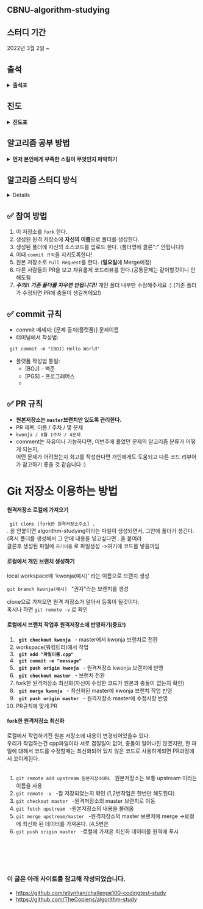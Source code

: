 ## CBNU-algorithm-studying
## 스터디 기간
2022년 3월 2일 ~

## 출석
<details markdown="1">
<summary><strong>출석표</strong></summary>

|이름|1주차|2주차|3주차|4주차|5주차|6주차|7주차|8주차|9주차|
|------|---|---|---|---|---|---|---|---|---|
|권성민|**O**|**O**|****|****|****|****|****|****|****|
|정종현|**O**|**O**|****|****|****|****|****|****|****|
|정재민|**O**|**O**|****|****|****|****|****|****|****|
|노민성|**O**|**O**|****|****|****|****|****|****|****|
|임상우|**O**|**O**|****|****|****|****|****|****|****|
|주시원|**x**|**O**|****|****|****|****|****|****|****|
|김정현|**x**|**O**|****|****|****|****|****|****|****|
|이인규|**O**|**O**|****|****|****|****|****|****|****|

</details>

## 진도
<details markdown="1">
<summary><strong>진도표</strong></summary><br>

 - **1주차**
    - 계획수립
 - **2주차** 스택/큐
     - 프로그래머스 스택/큐 프린터 https://programmers.co.kr/learn/courses/30/lessons/42587
 - **3주차** 재귀   
    - 1, 2, 3 더하기 https://www.acmicpc.net/problem/9095
    - 1로 만들기 https://www.acmicpc.net/problem/1463
    - 부분수열의 합 https://www.acmicpc.net/problem/1182
    - 하노이 탑 이동 순서 https://www.acmicpc.net/problem/11729
    - 암호 만들기 https://www.acmicpc.net/problem/1759         
 </details>
 
## 알고리즘 공부 방법
<details markdown="1">
<summary><strong>먼저 본인에게 부족한 스킬이 무엇인지 파악하기</strong></summary>

- **구현력**
  - 본인이 생각한 알고리즘을 그대로 소스코드로 구현하는 능력.
  - 프로그램 순서도, 사용할 변수나 함수의 데이터 타입 등을 올바르게 정하는 과정.
  - 이 스킬을 향상시키려면 **어떤 프로그램을 만들고자 하는지**를 명확히 해야한다.
  - 무엇을 입력받아 어디에 저장하고 어떤 과정을 거쳐 중간 결과로 무엇을 얻고 최종적으로 어떤 결과물을 출력하는지 순서도를 적은 후 데이터 타입 또는 자료구조에 저장할지 생각하는 연습을 하자.
- **문제해결능력**

  - 알고있는 알고리즘, 자료구조, 테크닉을 당면한 문제에 맞게 변형 적용하는 것
  - 문제를 창의적인 시각에서 접근해 해결하는 능력이 필요
  - 중위권에서 상위권으로 갈 때 발목잡는 스킬
  - 이 능력이 부족하면 **어떻게 접근해야 할지**, **막상 솔루션은 내가 아는 알고리즘,자료구조** 인 상황이 연출된다
  - 이 스킬을 향상시키려면 **양질의 문제를 풀기**, **이전에 본인이 접근한 다양한 방법**을 잘 정리 해두는 것이 좋다

- **배경지식**
  - 기초적인 프로그래밍 문법, 알고리즘, 자료구조, 선형대수나 확률 등 기본적인 수학적 지식 (가끔 하드웨어, OS 지식)
  - 이 능력이 부족하면 **솔루션을 열었을때 외계어**를 마주하게 된다.
- 정해진 시간내에 문제풀때 문제 이해시간/풀이 생각시간/코딩시간/디버깅시간을 기록하며 어떤 부분이 구체적으로 부족한지 인지해서 부족한 부분에 더 노력을 들이기로

## 알고리즘 문제 선정
 - 백준이나 프로그래머스 중 본인이 편한 사이트 선택
 - **백준**
   - 백준사이트에 **강의** 부분이 있는데, 거기에 있는 **알고리즘 종합 세트**에 있는 문제를 따라간다.
   - 위 문제를 다 풀면 **알고리즘 문제해결전략** 을 풀 예정이다.  <br>
      참고 사이트 : https://gmlwjd9405.github.io/2018/05/14/how-to-study-algorithms.html
 - **프로그래머스**
    - 본인 레벨에 맞는 문제 선정
    -  
</details>    

## 알고리즘 스터디 방식
<details markdown="1"><br>

 **매주 일요일 10시에 진행**
 
0. 매주 한문제씩 주어진다.
1. 공통 문제를 2시간이 넘지 않도록 문제를 푼다.(몇개의 문제를 풀던간에 일주일에 2시간만 투자하는 의미) <br>
2. 못풀겠는 문제의 경우, 검색을 통해 코드를 본다. 코드를 봐도 이해가 안되는경우, 포기한다.(너무 붙잡아 두면 시간만 잡아먹는다)  <br>
3. 자신이 풀었던 문제를 동아리원에게 설명(사용 알고리즘을 대략적으로 설명)<br>
4. 질문이 있다면 다같이 해결해 보려고 노력(여러 견해를 알수 있음) 하나의 알고리즘을 푸는 **많은 방법**에 대해서 아는것은 도움이 많이된다. <br>
5. 자신이 푼 문제를 PR한다.
6. 본인이 더 풀고 싶다면 더 풀어서 PR한다.
</details> 

## ✅ 참여 방법
1. 이 저장소를 `fork` 한다.
2. 생성된 원격 저장소에 **자신의 이름**으로 폴더를 생성한다.
3. 생성된 폴더에 자신의 소스코드를 업로드 한다. (폴더명에 콜론":" 안됩니다!)
4. 이때 `commit 규칙`을 지키도록한다!
5. 원본 저장소로 `Pull Request`를 한다. (**일요일**에 Merge예정)
6. 다른 사람들의 PR을 보고 자유롭게 코드리뷰를 한다.(공통문제는 같이할것이니 안해도됨
7. ***주의!! 기존 폴더를 지우면 안됩니다!!*** 개인 폴더 내부만 수정해주세요 :)  (기존 폴더가 수정되면 PR에 충돌이 생길꺼에요!)

## ✅ commit 규칙
- commit 메세지: [문제 출처(플랫폼)] 문제이름
- 터미널에서 작성법: 
```
 git commit -m "[BOJ] Hello World"
```
- 플랫폼 작성법 통일: 
  * [BOJ] - 백준 
  * [PGS] - 프로그래머스
  * 
## ✅ PR 규칙
- **원본저장소는 `master`브랜치만 있도록 관리한다.**<br>
- PR 제목: 이름 / 주차 / 몇 문제
-  ```kwonja / 8월 1주차 / 4문제 ```
-  comment는 자유이나 가능하다면, 이번주에 풀었던 문제의 알고리즘 분류가 어떻게 되는지, <br> 어떤 문제가 어려웠는지 회고를 작성한다면 개인에게도 도움되고 다른 코드 리뷰어가 참고하기 좋을 것 같습니다 :)


# Git 저장소 이용하는 방법

#### 원격저장소 로컬에 가져오기

<code> git clone [fork한 원격저장소주소] .</code>     
. 을 안붙이면 algorithm-studying이라는 파일이 생성되면서, 그안에 폴더가 생긴다.(혹시 폴더를 생성해서 그 안에 내용을 넣고싶다면 . 을 붙여라<br>
클론후 생성된 파일에 `자기이름` 로 파일생성   ->여기에 코드를 넣을꺼임

#### 로컬에서 개인 브랜치 생성하기

local workspace에 'kwonja(예시)' 라는 이름으로 브랜치 생성<br>
<code> git branch kwonja(예시) </code> "권자"라는 브랜치를 생성

clone으로 가져오면 원격 저장소가 알아서 등록이 될것이다.<br> 
혹시나 하면 <code>git remote -v</code> 로 확인
#### 로컬에서 브랜치 작업후 원격저장소에 반영하기(중요!)
1. <code> **git checkout kwonja** </code> - master에서 kwonja 브랜치로 전환
2. workspace(워킹트리)에서 작업
3. <code> **git add "파일이름.cpp"**</code>
4. <code> **git commit -m "message"**</code>
5. <code> **git push origin kwonja** </code> - 원격저장소 kwonja 브랜치에 반영
6. <code> **git checkout master** </code> - 브랜치 전환
7. fork한 원격저장소 최신화(자신이 수정한 코드가 원본과 충돌이 없는지 확인)
8. <code> **git merge kwonja** </code> - 최신화된 master에 kwonja 브랜치 작업 반영
9. <code> **git push origin master** </code> - 원격저장소 master에 수정사항 반영
10. PR규칙에 맞게 PR

#### fork한 원격저장소 최신화

로컬에서 작업하기전 원본 저장소에 내용이 변경되어있을수 있다.<br>
우리가 작업하는건 cpp파일이라 서로 겹칠일이 없어, 충돌이 일어나진 않겠지만, 한 파일에 대해서 코드를 수정할때는 최신화되어 있지 않은 코드로 사용하게되면 PR과정에서 꼬이게된다.
<br>
<br>
1. <code>git remote add upstream 원본저장소URL </code> 원본저장소는 보통 upstream 이라는 이름을 사용
2. <code>git remote -v </code>   -잘 저장되었는지 확인 (1,2번작업은 한번만 해도된다)
3. <code>git checkout master </code>   -원격저장소의 master 브랜치로 이동
4. <code>git fetch upstream </code> -원본저장소의 내용을 불러옴
5. <code>git merge upstream/master </code>  -원격저장소의 master 브랜치에 merge ->로컬에 최신화 된 데이터를 가져온다. (4,5번은 
6. <code>git push origin master </code> -로컬에 가져온 최신화 데이터를 원격에 푸시
## <br><br>

### 이 글은 아래 사이트를 참고해 작성되었습니다.

- https://github.com/ellynhan/challenge100-codingtest-study
- https://github.com/TheCopiens/algorithm-study
